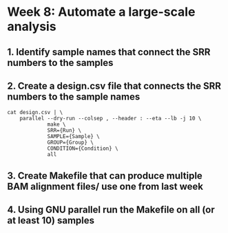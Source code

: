# Week 8: Automate a large-scale analysis 

## 1. Identify sample names that connect the SRR numbers to the samples

## 2. Create a design.csv file that connects the SRR numbers to the sample names

```
cat design.csv | \
    parallel --dry-run --colsep , --header : --eta --lb -j 10 \
             make \
             SRR={Run} \
             SAMPLE={Sample} \
             GROUP={Group} \
             CONDITION={Condition} \
             all
```

## 3. Create Makefile that can produce multiple BAM alignment files/ use one from last week

## 4. Using GNU parallel run the Makefile on all (or at least 10) samples

